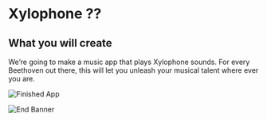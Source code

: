# Xylophone ??

## What you will create

We’re going to make a music app that plays Xylophone sounds. For every Beethoven out there, this will let you unleash your musical talent where ever you are. 

![Finished App](https://github.com/londonappbrewery/Images/blob/master/xylophone-flutter.png)

![End Banner](https://github.com/londonappbrewery/Images/blob/master/readme-end-banner.png)
